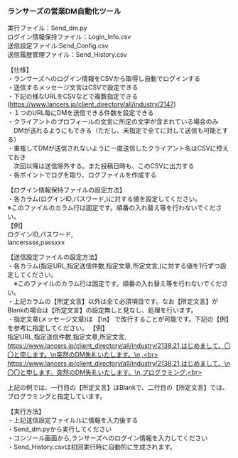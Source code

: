 ### ランサーズの営業DM自動化ツール

実行ファイル：Send_dm.py<br>
ログイン情報保持ファイル：Login_Info.csv<br>
送信設定ファイル:Send_Config.csv<br>
送信履歴管理ファイル：Send_History.csv<br>

【仕様】<br>
・ランサーズへのログイン情報をCSVから取得し自動でログインする<br>
・送信するメッセージ文言はCSVで設定できる<br>
・下記の様なURLをCSVなどで複数指定できる<br>
  (https://www.lancers.jp/client_directory/all/industry/2147)<br>
・１つのURL毎にDMを送信できる件数を設定できる<br>
・クライアントのプロフィールの文言に所定の文字が含まれている場合のみ<br>
　DMが送れるようにもできる（ただし、未指定で全てに対して送信も可能とする）<br>
・重複してDMが送信されないように一度送信したクライアント名はCSVに控えておき<br>
　次回以降は送信除外する。また投稿日時も、このCSVに出力する<br>
・各ポイントでログを取り、ログファイルを作成する<br>

【ログイン情報保持ファイルの設定方法】<br>
・各カラム(ログインID,パスワード,)に対する値を設定してください。<br>
 ※このファイルのカラム行は固定です。順番の入れ替え等を行わないでください。<br>
【例】<br>
 ログインID,パスワード,<br>
 lancerssss,passxxx<br>

【送信設定ファイルの設定方法】<br>
・各カラム(指定URL,指定送信件数,指定文章,所定文言,)に対する値を1行ずつ設定してください。<br>
　※このファイルのカラム行は固定です。順番の入れ替え等を行わないでください。<br>
・上記カラムの【所定文言】以外は全て必須項目です。なお【所定文言】がBlankの場合は【所定文言】の設定無しと見なし、処理を行います。<br>
・指定文章(メッセージ文章)は 【\n】 で改行することが可能です。下記の【例】を参考に指定してください。
【例】<br>
 指定URL,指定送信件数,指定文章,所定文言,<br>
 https://www.lancers.jp/client_directory/all/industry/2138,21,はじめまして、〇〇と申します。\n突然のDM失礼いたします。\n,,<br>
 https://www.lancers.jp/client_directory/all/industry/2138,21,はじめまして、\n〇〇と申します。突然のDM失礼いたします。\n,プログラミング,<br>

 上記の例では、一行目の【所定文言】はBlankで、二行目の【所定文言】では、プログラミングと指定しています。<br>

【実行方法】<br>
・上記送信設定ファイルルに情報を入力後する<br>
・Send_dm.pyから実行してください<br>
・コンソール画面から,ランサーズへのログイン情報を入力してください<br>
・Send_History.csvは初回実行時に自動的に生成されます。<br>

